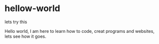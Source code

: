 # hellow-world


lets try this 


Hello world, I am here to learn how to code, creat programs and websites, lets see how it goes. 

